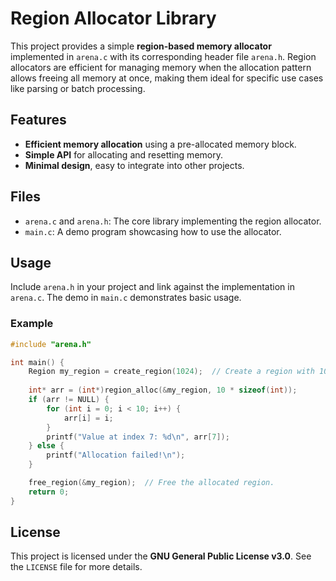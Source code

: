 # Region Allocator Library

This project provides a simple **region-based memory allocator** implemented in `arena.c` with its corresponding header file `arena.h`. Region allocators are efficient for managing memory when the allocation pattern allows freeing all memory at once, making them ideal for specific use cases like parsing or batch processing.

## Features

- **Efficient memory allocation** using a pre-allocated memory block.
- **Simple API** for allocating and resetting memory.
- **Minimal design**, easy to integrate into other projects.

## Files

- `arena.c` and `arena.h`: The core library implementing the region allocator.
- `main.c`: A demo program showcasing how to use the allocator.

## Usage

Include `arena.h` in your project and link against the implementation in `arena.c`. The demo in `main.c` demonstrates basic usage.

### Example

```c
#include "arena.h"

int main() {
    Region my_region = create_region(1024);  // Create a region with 1024 bytes.
    
    int* arr = (int*)region_alloc(&my_region, 10 * sizeof(int));
    if (arr != NULL) {
        for (int i = 0; i < 10; i++) {
            arr[i] = i;
        }
        printf("Value at index 7: %d\n", arr[7]);
    } else {
        printf("Allocation failed!\n");
    }

    free_region(&my_region);  // Free the allocated region.
    return 0;
}
```

## License

This project is licensed under the **GNU General Public License v3.0**. See the `LICENSE` file for more details.

